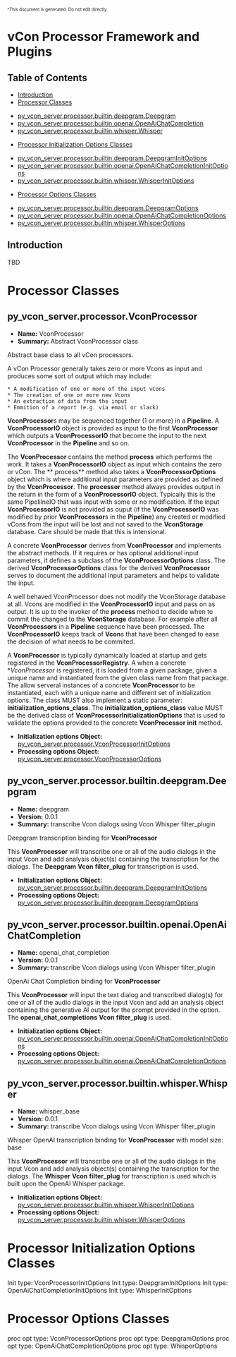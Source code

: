
<sub><sup>^This document is generated.  Do not edit directly.</sup></sub>
<!--- generated by tests/test_processor_docs.py --->

# vCon Processor Framework and Plugins

## Table of Contents
 + [Introduction](#introduction)
 + [Processor Classes](#processors)
  * [py_vcon_server.processor.builtin.deepgram.Deepgram](#py_vcon_serverprocessorbuiltindeepgramdeepgram)
  * [py_vcon_server.processor.builtin.openai.OpenAiChatCompletion](#py_vcon_serverprocessorbuiltinopenaiopenaichatcompletion)
  * [py_vcon_server.processor.builtin.whisper.Whisper](#py_vcon_serverprocessorbuiltinwhisperwhisper)

 + [Processor Initialization Options Classes](#processor-initialization-options-classes)
  * [py_vcon_server.processor.builtin.deepgram.DeepgramInitOptions](#py_vcon_serverprocessorbuiltindeepgramdeepgraminitoptions)
  * [py_vcon_server.processor.builtin.openai.OpenAiChatCompletionInitOptions](#py_vcon_serverprocessorbuiltinopenaiopenaichatcompletioninitoptions)
  * [py_vcon_server.processor.builtin.whisper.WhisperInitOptions](#py_vcon_serverprocessorbuiltinwhisperwhisperinitoptions)

 + [Processor Options Classes](#processor-options-classes)
  * [py_vcon_server.processor.builtin.deepgram.DeepgramOptions](#py_vcon_serverprocessorbuiltindeepgramdeepgramoptions)
  * [py_vcon_server.processor.builtin.openai.OpenAiChatCompletionOptions](#py_vcon_serverprocessorbuiltinopenaiopenaichatcompletionoptions)
  * [py_vcon_server.processor.builtin.whisper.WhisperOptions](#py_vcon_serverprocessorbuiltinwhisperwhisperoptions)


## Introduction

TBD

# Processor Classes

## py_vcon_server.processor.VconProcessor 

 - **Name:** VconProcessor 
 - **Summary:** Abstract VconProcessor class


  Abstract base class to all vCon processors.

  A vCon Processor generally takes zero or more Vcons as input
  and produces some sort of output which may include:

    * A modification of one or more of the input vCons
    * The creation of one or more new Vcons
    * An extraction of data from the input
    * Emmition of a report (e.g. via email or slack)

  **VconProcessor**s may be sequenced together (1 or more)
  in a **Pipeline**.  A **VconProcessorIO** object is provided as
  input to the first **VconProcessor** which outputs a
  **VconProcessorIO** that become the input to the next **VconProcessor**
  in the **Pipeline** and so on.

  The **VconProcessor** contains the method **process** which performs
  the work.  It takes a **VconProcessorIO** object as input which contains
  the zero or vCon.  The ** process** method also takes a
  **VconProcessorOptions** object which is where additional input 
  parameters are provided as defined by the **VconProcessor**.  The
  **processor** method always provides output in the return in
  the form of a **VconProcessorIO** object.  Typically this is the same
  PipelilneIO that was input with some or no modification.  If
  the input **VconProcessorIO** is not provided as ouput (if the
  **VconProcessorIO** was modified by prior **VconProcessor**s in
  the **Pipeline**) any created or modified vCons from the input
  will be lost and not saved to the **VconStorage** database.  Care
  should be made that this is intensional.

  A concrete **VconProcessor** derives from **VconProcessor** and implements
  the abstract methods.  If it requires or has optional additional
  input parameters, it defines a subclass of the **VconProcessorOptions**
  class.  The derived **VconProcessorOptions** class for the derived
  **VconProcessor** serves to document the additional input parameters
  and helps to validate the input.

  A well behaved VconProcessor does not modify the VconStorage
  database at all.  Vcons are modified in the **VconProcessorIO** input
  and pass on as output.  It is up to the invoker of the **process**
  method to decide when to commit the changed to the **VconStorage** database.
  For example after all **VconProcessors** in a **Pipeline** sequence
  have been processed.  The **VconProcessorIO** keeps track of **Vcon**s
  that have been changed to ease the decision of what needs to be commited.

  A **VconProcessor** is typically dynamically loaded at startup and gets
  registered in the **VconProcessorRegistry**.  A when a concrete 
  **VconProcessor* is registered, it is loaded from a given package,
  given a unique name and instantiated from the given class name from
  that package.  The allow serveral instances of a concrete 
  **VconProcessor** to be instantiated, each with a unique name and
  different set of initialization options.  The class MUST also
  implement a static parameter: **initialization_options_class**.
  The **initialization_options_class** value MUST be the derived
  class of **VconProcessorInitializationOptions** that is used to
  validate the options provided to the concrete **VconProcessor**
  __init__ method.
  
 - **Initialization options Object:** [py_vcon_server.processor.VconProcessorInitOptions](#py_vcon_serverprocessorvconprocessorinitoptions)
 - **Processing options Object:** [py_vcon_server.processor.VconProcessorOptions](#py_vcon_serverprocessorvconprocessoroptions)


## py_vcon_server.processor.builtin.deepgram.Deepgram 

 - **Name:** deepgram 
 - **Version:** 0.0.1
 - **Summary:** transcribe Vcon dialogs using Vcon Whisper filter_plugin

Deepgram transcription binding for **VconProcessor**

This **VconProcessor** will transcribe one or all of the audio dialogs in the input Vcon and add analysis object(s) containing the transcription for the dialogs.
The **Deepgram** **Vcon** **filter_plug** for transcription is used.
      
 - **Initialization options Object:** [py_vcon_server.processor.builtin.deepgram.DeepgramInitOptions](#py_vcon_serverprocessorbuiltindeepgramdeepgraminitoptions)
 - **Processing options Object:** [py_vcon_server.processor.builtin.deepgram.DeepgramOptions](#py_vcon_serverprocessorbuiltindeepgramdeepgramoptions)


## py_vcon_server.processor.builtin.openai.OpenAiChatCompletion 

 - **Name:** openai_chat_completion 
 - **Version:** 0.0.1
 - **Summary:** transcribe Vcon dialogs using Vcon Whisper filter_plugin

OpenAi Chat Completion binding for **VconProcessor**

This **VconProcessor** will input the text dialog and transcribed dialog(s) for one or all of the audio dialogs in the input Vcon and add an analysis object containing the generative AI output for the prompt provided in the option.
The **openai_chat_completions** **Vcon** **filter_plug** is used.
      
 - **Initialization options Object:** [py_vcon_server.processor.builtin.openai.OpenAiChatCompletionInitOptions](#py_vcon_serverprocessorbuiltinopenaiopenaichatcompletioninitoptions)
 - **Processing options Object:** [py_vcon_server.processor.builtin.openai.OpenAiChatCompletionOptions](#py_vcon_serverprocessorbuiltinopenaiopenaichatcompletionoptions)


## py_vcon_server.processor.builtin.whisper.Whisper 

 - **Name:** whisper_base 
 - **Version:** 0.0.1
 - **Summary:** transcribe Vcon dialogs using Vcon Whisper filter_plugin

Whisper OpenAI transcription binding for **VconProcessor**  with model size: base

This **VconProcessor** will transcribe one or all of the audio dialogs in the input Vcon and add analysis object(s) containing the transcription for the dialogs.
The **Whisper** **Vcon** **filter_plug** for transcription is used which is built upon the OpenAI Whisper package.
      
 - **Initialization options Object:** [py_vcon_server.processor.builtin.whisper.WhisperInitOptions](#py_vcon_serverprocessorbuiltinwhisperwhisperinitoptions)
 - **Processing options Object:** [py_vcon_server.processor.builtin.whisper.WhisperOptions](#py_vcon_serverprocessorbuiltinwhisperwhisperoptions)




# Processor Initialization Options Classes

Init type: VconProcessorInitOptions
Init type: DeepgramInitOptions
Init type: OpenAiChatCompletionInitOptions
Init type: WhisperInitOptions


# Processor Options Classes

proc opt type: VconProcessorOptions
proc opt type: DeepgramOptions
proc opt type: OpenAiChatCompletionOptions
proc opt type: WhisperOptions


